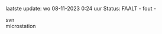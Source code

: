 laatste update: 
wo 08-11-2023  0:24   uur 
Status: FAALT - fout - 
<div class="service R">svn</div><div class="service Y">microstation</div>
